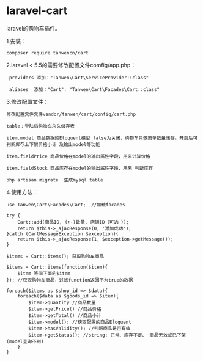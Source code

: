 # laravel-cart
laravel的购物车插件。

1.安装：

    composer require tanwencn/cart
 
2.laravel < 5.5的需要修改配置文件comfig/app.php：

     providers 添加："Tanwen\Cart\ServiceProvider::class"
    
     aliases  添加："Cart": "Tanwen\Cart\Facades\Cart::class"
     
3.修改配置文件：

    修改配置文件文件vendor/tanwen/cart/config/cart.php
    
    table：登陆后购物车永久储存表
    
    item.model 商品数据的Eloquent模型 false为关闭，购物车只做简单数量储存。开启后可判断库存上下架价格小计 及输出model等功能
    
    item.fieldPrice 商品价格在model的输出属性字段，用来计算价格
    
    item.fieldStock 商品库存在model的输出属性字段，用来 判断库存
    
    php artisan migrate  生成mysql table
    
4.使用方法：
    
    use Tanwen\Cart\Facades\Cart;  //加载facades
    
    try {
        Cart::add(商品ID, (+-)数量, 店铺ID（可选 ）);
        return $this->_ajaxResponse(0, '添加成功');
    }catch (CartMessageException $exception){
        return $this->_ajaxResponse(1, $exception->getMessage());
    }
    
    $items = Cart::items(); 获取购物车商品
    
    $items = Cart::items(function($item){
        $item 等同下面的$item
    }); //获取购物车商品，过滤function返回不为true的数据
    
    foreach($items as $shop_id => $data){
        foreach($data as $goods_id => $item){
            $item->quantity //商品数量
            $item->getPrice() //商品价格
            $item->getTotal() //商品小计
            $item->model(); //获取配置的商品Eloquent
            $item->hasValidity(); //判断商品是否有效
            $item->getStatus(); //string: 正常、库存不足、 商品无效或已下架(model查询不到)
        }
    }
    
    

